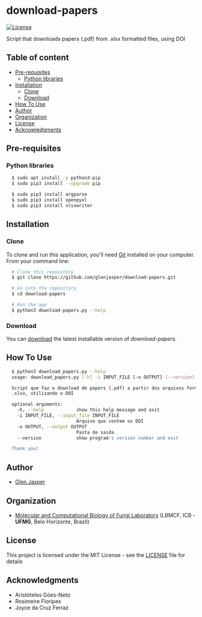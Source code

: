 download-papers
======================
[![License](https://poser.pugx.org/badges/poser/license.svg)](./LICENSE)

Script that downloads papers (.pdf) from .xlsx formatted files, using DOI

## Table of content

- [Pre-requisites](#pre-requisites)
    - [Python libraries](#python-libraries)
- [Installation](#installation)
    - [Clone](#clone)
    - [Download](#download)
- [How To Use](#how-to-use)
- [Author](#author)
- [Organization](#organization)
- [License](#license)
- [Acknowledgments](#acknowledgments)

## Pre-requisites

### Python libraries

```sh
  $ sudo apt install -y python3-pip
  $ sudo pip3 install --upgrade pip
```

```sh
  $ sudo pip3 install argparse
  $ sudo pip3 install openpyxl
  $ sudo pip3 install xlsxwriter
```

## Installation

### Clone

To clone and run this application, you'll need [Git](https://git-scm.com) installed on your computer. From your command line:

```bash
  # Clone this repository
  $ git clone https://github.com/glenjasper/download-papers.git

  # Go into the repository
  $ cd download-papers

  # Run the app
  $ python3 download-papers.py --help
```

### Download

You can [download](https://github.com/glenjasper/download-papers/archive/master.zip) the latest installable version of _download-papers_.

## How To Use

```sh  
  $ python3 download_papers.py --help
  usage: download_papers.py [-h] -i INPUT_FILE [-o OUTPUT] [--version]

  Script que faz o download de papers (.pdf) a partir dos arquivos formatados
  .xlsx, utilizando o DOI

  optional arguments:
    -h, --help            show this help message and exit
    -i INPUT_FILE, --input_file INPUT_FILE
                          Arquivo que contem os DOI
    -o OUTPUT, --output OUTPUT
                          Pasta de saida
    --version             show program's version number and exit

  Thank you!
```

## Author

* [Glen Jasper](https://github.com/glenjasper)

## Organization
* [Molecular and Computational Biology of Fungi Laboratory](http://lbmcf.pythonanywhere.com) (LBMCF, ICB - **UFMG**, Belo Horizonte, Brazil)

## License

This project is licensed under the MIT License - see the [LICENSE](LICENSE) file for details

## Acknowledgments

* Aristóteles Góes-Neto
* Rosimeire Floripes
* Joyce da Cruz Ferraz
